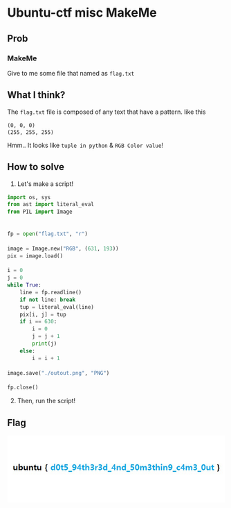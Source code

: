 # Ubuntu-ctf misc MakeMe
## Prob
### MakeMe
Give to me some file that named as `flag.txt`

## What I think?
The `flag.txt` file is composed of any text that have a pattern.
like this
```
(0, 0, 0)
(255, 255, 255)
```
Hmm.. It looks like `tuple in python` & `RGB Color value`!

## How to solve
1. Let's make a script!
```python
import os, sys
from ast import literal_eval
from PIL import Image


fp = open("flag.txt", "r")

image = Image.new("RGB", (631, 193))
pix = image.load()

i = 0
j = 0
while True:
    line = fp.readline()
    if not line: break
    tup = literal_eval(line)
    pix[i, j] = tup
    if i == 630:
        i = 0
        j = j + 1
        print(j)
    else:
        i = i + 1

image.save("./outout.png", "PNG")

fp.close()
```
2. Then, run the script!

## Flag
![](outout.png)